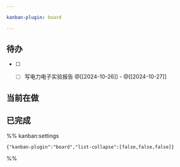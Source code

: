 ```yaml
---

kanban-plugin: board

---
```


## 待办

- [ ] - [ ] 写电力电子实验报告
	@[[2024-10-26]] - @[[2024-10-27]]


## 当前在做



## 已完成





%% kanban:settings
```
{"kanban-plugin":"board","list-collapse":[false,false,false]}
```
%%